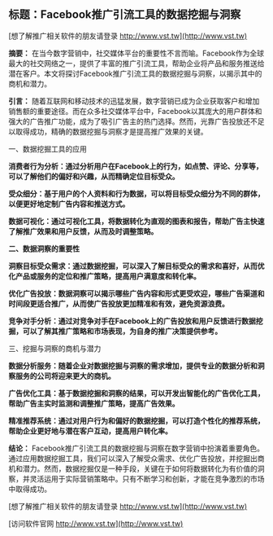 ## **标题：Facebook推广引流工具的数据挖掘与洞察**

[想了解推广相关软件的朋友请登录 http://www.vst.tw](http://www.vst.tw)

**摘要：**
在当今数字营销中，社交媒体平台的重要性不言而喻。Facebook作为全球最大的社交网络之一，提供了丰富的推广引流工具，帮助企业将产品和服务推送给潜在客户。本文将探讨Facebook推广引流工具的数据挖掘与洞察，以揭示其中的商机和潜力。

**引言：**
随着互联网和移动技术的迅猛发展，数字营销已成为企业获取客户和增加销售额的重要途径。而在众多社交媒体平台中，Facebook以其庞大的用户群体和强大的广告推广功能，成为了吸引广告主的热门选择。然而，光靠广告投放还不足以取得成功，精确的数据挖掘与洞察才是提高推广效果的关键。

一、数据挖掘工具的应用

**消费者行为分析：通过分析用户在Facebook上的行为，如点赞、评论、分享等，可以了解他们的偏好和兴趣，从而精确定位目标受众。**

**受众细分：基于用户的个人资料和行为数据，可以将目标受众细分为不同的群体，以便更好地定制广告内容和推送方式。**

**数据可视化：通过可视化工具，将数据转化为直观的图表和报告，帮助广告主快速了解推广效果和用户反馈，从而及时调整策略。**

**二、数据洞察的重要性**

**洞察目标受众需求：通过数据挖掘，可以深入了解目标受众的需求和喜好，从而优化产品或服务的定位和推广策略，提高用户满意度和转化率。**

**优化广告投放：数据洞察可以揭示哪些广告内容和形式更受欢迎，哪些广告渠道和时间段更适合推广，从而使广告投放更加精准和有效，避免资源浪费。**

**竞争对手分析：通过对竞争对手在Facebook上的广告投放和用户反馈进行数据挖掘，可以了解其推广策略和市场表现，为自身的推广决策提供参考。**

三、挖掘与洞察的商机与潜力

**数据分析服务：随着企业对数据挖掘与洞察的需求增加，提供专业的数据分析和洞察服务的公司将迎来更大的商机。**

**广告优化工具：基于数据挖掘和洞察的结果，可以开发出智能化的广告优化工具，帮助广告主实时监测和调整推广策略，提高广告效果。**

**精准推荐系统：通过对用户行为和偏好的数据挖掘，可以打造个性化的推荐系统，帮助企业更好地与潜在客户互动，提高用户转化率。**

**结论：**
Facebook推广引流工具的数据挖掘与洞察在数字营销中扮演着重要角色。通过应用数据挖掘工具，我们可以深入了解受众需求、优化广告投放，并挖掘出商机和潜力。然而，数据挖掘仅是一种手段，关键在于如何将数据转化为有价值的洞察，并灵活运用于实际营销策略中。只有不断学习和创新，才能在竞争激烈的市场中取得成功。

[想了解推广相关软件的朋友请登录 http://www.vst.tw](http://www.vst.tw)


[访问软件官网 http://www.vst.tw](http://www.vst.tw)
